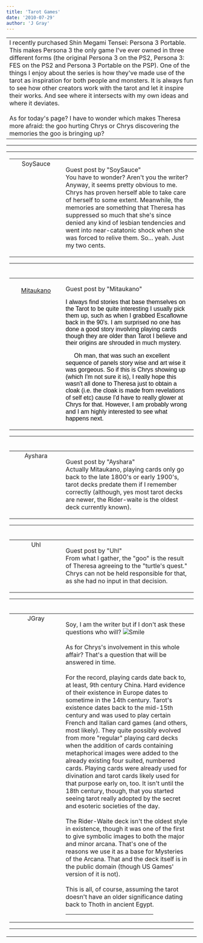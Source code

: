 ```yaml
---
title: 'Tarot Games'
date: '2010-07-29'
author: 'J Gray'
---
```


<div>
<!-- Main content here -->
<table border="0" class="post"><tbody><tr><td>
   
   <div class="post_body">
       I recently purchased Shin Megami Tensei: Persona 3 Portable. This makes Persona 3 the only game I've ever owned in three different forms (the original Persona 3 on the PS2, Persona 3: FES on the PS2 and Persona 3 Portable on the PSP). One of the things I enjoy about the series is how they've made use of the tarot as inspiration for both people and monsters. It is always fun to see how other creators work with the tarot and let it inspire their works. And see where it intersects with my own ideas and where it deviates.<br><br>As for today's page? I have to wonder which makes Theresa more afraid: the goo hurting Chrys or Chrys discovering the memories the goo is bringing up?<br>
   </div>
   </td></tr>
   </tbody></table><hr><table style="width:100%; border:0;" class="comment_table"><tbody><tr><td width="100%"><a name=""> </a><div style="width:100%;" class="comment"><table border="0" width="100%"><tbody><tr><td align="center" valign="top" width="125">
<span class="comment_title"><center>SoySauce<br></center><a name="180">&nbsp;</a></span><br>
<center><img src="https://www.gravatar.com/avatar.php?gravatar_id=8d8e09efebbafa74944ccde87d7fc3da&amp;default=http%3A%2F%2Fmysteriesofthearcana.com%2Ftemplates%2Fmain%2Fimages%2Favatar.gif&amp;size=80&amp;rating=g" border="0" alt=""></center>
</td>
<td valign="top">


<p class="comment_text"> </p><p class="comment_text"><span class="forum_info">Guest post by "SoySauce"</span><br> You have to wonder? Aren't you the writer? Anyway, it seems pretty obvious to me. Chrys has proven herself able to take care of herself to some extent. Meanwhile, the memories are something that Theresa has suppressed so much that she's since denied any kind of lesbian tendencies and went into near-catatonic shock when she was forced to relive them. So... yeah. Just my two cents.</p>
 

</td></tr></tbody></table>
<hr></div></td></tr><tr><td width="100%"><a name=""> </a><div style="width:100%;" class="comment"><table border="0" width="100%"><tbody><tr><td align="center" valign="top" width="125">
<span class="comment_title"><center><br><a href="http://www.drunkduck.com/Eternity_Dreams/index.php" target="_blank">Mitaukano</a><br></center><a name="181">&nbsp;</a></span><br>
<center><img src="https://www.gravatar.com/avatar.php?gravatar_id=e8d71a9f718d40ed451abe062a409664&amp;default=http%3A%2F%2Fmysteriesofthearcana.com%2Ftemplates%2Fmain%2Fimages%2Favatar.gif&amp;size=80&amp;rating=g" border="0" alt=""></center>
</td>
<td valign="top">


<p class="comment_text"> </p><p class="comment_text"><span class="forum_info">Guest post by "Mitaukano"</span><br> </p><p class="msonormal" style="margin-bottom:0in;margin-bottom:.0001pt;line-height: normal"><span style="font-family: Arial, sans-serif; color: black; ">I always find stories that base themselves on the Tarot to be quite interesting I usually pick them up, such as when I grabbed Escaflowne back in the 90's. I am surprised no one has done a good story involving playing cards though they are older than Tarot I believe and their origins are shrouded in much mystery.&nbsp;</span></p>  <p class="msonormal"><span style="line-height: 115%; font-family: Arial, sans-serif; color: black; ">&nbsp;&nbsp; &nbsp; Oh man, that was such an excellent sequence of panels story wise and art wise it was gorgeous. So if this is Chrys showing up (which I'm not sure it is), I really hope this wasn't all done to Theresa just to obtain a cloak (i.e. the cloak is made from revelations of self etc) cause I'd have to really glower at Chrys for that. However, I am probably wrong and I am highly interested to see what happens next.&nbsp;</span></p>
 

</td></tr></tbody></table>
<hr></div></td></tr><tr><td width="100%"><a name=""> </a><div style="width:100%;" class="comment"><table border="0" width="100%"><tbody><tr><td align="center" valign="top" width="125">
<span class="comment_title"><center>Ayshara<br></center><a name="182">&nbsp;</a></span><br>
<center><img src="https://www.gravatar.com/avatar.php?gravatar_id=e868a9fe209a2910a018fb8ea9489073&amp;default=http%3A%2F%2Fmysteriesofthearcana.com%2Ftemplates%2Fmain%2Fimages%2Favatar.gif&amp;size=80&amp;rating=g" border="0" alt=""></center>
</td>
<td valign="top">


<p class="comment_text"> </p><p class="comment_text"><span class="forum_info">Guest post by "Ayshara"</span><br> Actually Mitaukano, playing cards only go back to the late 1800's or early 1900's, tarot decks predate them if I remember correctly (although, yes most tarot decks are newer, the Rider-waite is the oldest deck currently known).<br></p>
 

</td></tr></tbody></table>
<hr></div></td></tr><tr><td width="100%"><a name=""> </a><div style="width:100%;" class="comment"><table border="0" width="100%"><tbody><tr><td align="center" valign="top" width="125">
<span class="comment_title"><center>Uhl<br></center><a name="183">&nbsp;</a></span><br>
<center><img src="https://www.gravatar.com/avatar.php?gravatar_id=e97cdf9829a7ba88e5e10e1f4633b131&amp;default=http%3A%2F%2Fmysteriesofthearcana.com%2Ftemplates%2Fmain%2Fimages%2Favatar.gif&amp;size=80&amp;rating=g" border="0" alt=""></center>
</td>
<td valign="top">


<p class="comment_text"> </p><p class="comment_text"><span class="forum_info">Guest post by "Uhl"</span><br> From what I gather, the "goo" is the result of Theresa agreeing to the "turtle's quest." Chrys can not be held responsible for that, as she had no input in that decision.<br></p>
 

</td></tr></tbody></table>
<hr></div></td></tr><tr><td width="100%"><a name=""> </a><div style="width:100%;" class="comment"><table border="0" width="100%"><tbody><tr><td align="center" valign="top" width="125">
<span class="comment_title"><center>JGray</center><a name="184">&nbsp;</a></span><br>
<center><img src="https://www.gravatar.com/avatar.php?gravatar_id=3de6483cf7ef4947f33483faa590f1a0&amp;default=http%3A%2F%2Fmysteriesofthearcana.com%2Ftemplates%2Fmain%2Fimages%2Favatar.gif&amp;size=100&amp;rating=g" border="0" alt=""></center>
</td>
<td valign="top">


<p class="comment_text"> </p><p class="comment_text">Soy, I am the writer but if I don't ask these questions who will? <img src="/smilies/smile.gif" alt="Smile" border="0"><br><br>As for Chrys's involvement in this whole affair? That's a question that will be answered in time.<br><br>For the record, playing cards date back to, at least, 9th century China. Hard evidence of their existence in Europe dates to sometime in the 14th century. Tarot's existence dates back to the mid-15th century and was used to play certain French and Italian card games (and others, most likely). They quite possibly evolved from more "regular" playing card decks when the addition of cards containing metaphorical images were added to the already existing four suited, numbered cards. Playing cards were already used for divination and tarot cards likely used for that purpose early on, too. It isn't until the 18th century, though, that you started seeing tarot really adopted by the secret and esoteric societies of the day.<br><br>The Rider-Waite deck isn't the oldest style in existence, though it was one of the first to give symbolic images to both the major and minor arcana. That's one of the reasons we use it as a base for Mysteries of the Arcana. That and the deck itself is in the public domain (though US Games' version of it is not).<br><br>This is all, of course, assuming the tarot doesn't have an older significance dating back to Thoth in ancient Egypt.<br></p>
 <hr width="70%">

</td></tr></tbody></table>
<hr></div></td></tr></tbody></table>
<!-- End main content -->
              </div>

